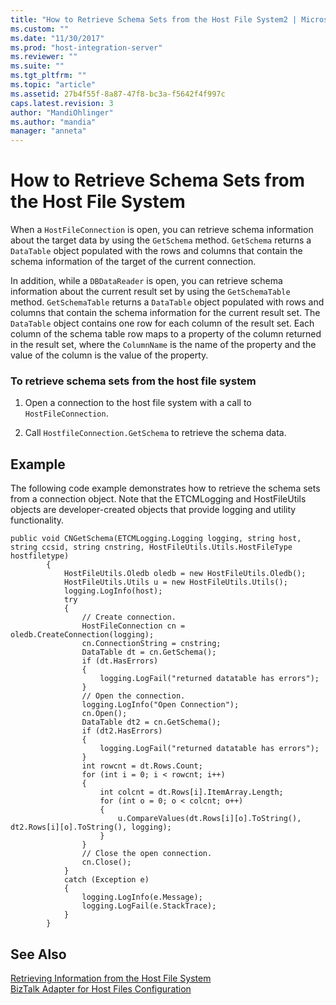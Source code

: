 ```yaml
---
title: "How to Retrieve Schema Sets from the Host File System2 | Microsoft Docs"
ms.custom: ""
ms.date: "11/30/2017"
ms.prod: "host-integration-server"
ms.reviewer: ""
ms.suite: ""
ms.tgt_pltfrm: ""
ms.topic: "article"
ms.assetid: 27b4f55f-8a87-47f8-bc3a-f5642f4f997c
caps.latest.revision: 3
author: "MandiOhlinger"
ms.author: "mandia"
manager: "anneta"
---
```

# How to Retrieve Schema Sets from the Host File System
When a `HostFileConnection` is open, you can retrieve schema information about the target data by using the `GetSchema` method. `GetSchema` returns a `DataTable` object populated with the rows and columns that contain the schema information of the target of the current connection.  
  
 In addition, while a `DBDataReader` is open, you can retrieve schema information about the current result set by using the `GetSchemaTable` method. `GetSchemaTable` returns a `DataTable` object populated with rows and columns that contain the schema information for the current result set. The `DataTable` object contains one row for each column of the result set. Each column of the schema table row maps to a property of the column returned in the result set, where the `ColumnName` is the name of the property and the value of the column is the value of the property.  
  
### To retrieve schema sets from the host file system  
  
1.  Open a connection to the host file system with a call to `HostFileConnection`.  
  
2.  Call `HostfileConnection.GetSchema` to retrieve the schema data.  
  
## Example  
 The following code example demonstrates how to retrieve the schema sets from a connection object. Note that the ETCMLogging and HostFileUtils objects are developer-created objects that provide logging and utility functionality.  
  
```  
public void CNGetSchema(ETCMLogging.Logging logging, string host, string ccsid, string cnstring, HostFileUtils.Utils.HostFileType hostfiletype)  
        {  
            HostFileUtils.Oledb oledb = new HostFileUtils.Oledb();  
            HostFileUtils.Utils u = new HostFileUtils.Utils();  
            logging.LogInfo(host);  
            try  
            {  
                // Create connection.  
                HostFileConnection cn = oledb.CreateConnection(logging);  
                cn.ConnectionString = cnstring;  
                DataTable dt = cn.GetSchema();  
                if (dt.HasErrors)  
                {  
                    logging.LogFail("returned datatable has errors");  
                }  
                // Open the connection.  
                logging.LogInfo("Open Connection");  
                cn.Open();  
                DataTable dt2 = cn.GetSchema();  
                if (dt2.HasErrors)  
                {  
                    logging.LogFail("returned datatable has errors");  
                }  
                int rowcnt = dt.Rows.Count;  
                for (int i = 0; i < rowcnt; i++)  
                {  
                    int colcnt = dt.Rows[i].ItemArray.Length;  
                    for (int o = 0; o < colcnt; o++)  
                    {  
                        u.CompareValues(dt.Rows[i][o].ToString(), dt2.Rows[i][o].ToString(), logging);                          
                    }  
                }  
                // Close the open connection.  
                cn.Close();  
            }  
            catch (Exception e)  
            {  
                logging.LogInfo(e.Message);  
                logging.LogFail(e.StackTrace);  
            }  
        }  
```  
  
## See Also  
 [Retrieving Information from the Host File System](../core/retrieving-information-from-the-host-file-system2.md)   
 [BizTalk Adapter for Host Files Configuration](../HIS2010/biztalk-adapter-for-host-files-configuration2.md)